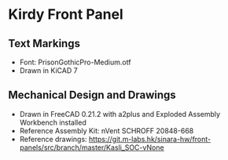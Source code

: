 # Kirdy Front Panel 

## Text Markings
- Font: PrisonGothicPro-Medium.otf
- Drawn in KiCAD 7

## Mechanical Design and Drawings
- Drawn in FreeCAD 0.21.2 with a2plus and Exploded Assembly Workbench installed
- Reference Assembly Kit: nVent SCHROFF 20848-668
- Reference drawings: https://git.m-labs.hk/sinara-hw/front-panels/src/branch/master/Kasli_SOC-vNone
